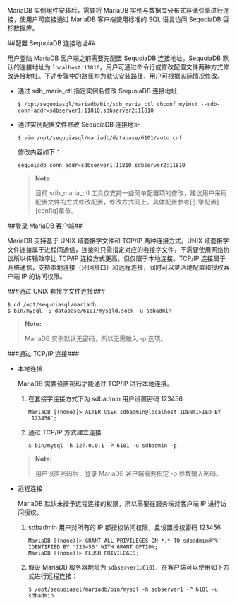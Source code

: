 [^_^]:
    MariaDB 实例-连接

MariaDB 实例组件安装后，需要将 MariaDB 实例与数据库分布式存储引擎进行连接，使用户可直接通过 MariaDB 客户端使用标准的 SQL 语言访问 SequoiaDB 巨杉数据库。

##配置 SequoiaDB 连接地址##

用户登陆 MariaDB 客户端之前需要先配置 SequoiaDB 连接地址。SequoiaDB 默认的连接地址为 `localhost:11810`，用户可通过命令行或修改配置文件两种方式修改连接地址。下述步骤中的路径均为默认安装路径，用户可根据实际情况修改。

* 通过 sdb_maria_ctl 指定实例名修改 SequoiaDB 连接地址

    ```lang-bash
    $ /opt/sequoiasql/mariadb/bin/sdb_maria_ctl chconf myinst --sdb-conn-addr=sdbserver1:11810,sdbserver2:11810
    ```

* 通过实例配置文件修改 SequoiaDB 连接地址

    ```lang-bash
    $ vim /opt/sequoiasql/mariadb/database/6101/auto.cnf
    ```
      
    修改内容如下：

    ```lang-ini
    sequoiadb_conn_addr=sdbserver1:11810,sdbserver2:11810
    ```

    >   **Note:**
    >    
    >   目前 sdb_maria_ctl 工具仅支持一些简单配置项的修改，建议用户采用配置文件的方式修改配置，修改方式同上。具体配置参考[引擎配置][config]章节。

##登录 MariaDB 客户端##
 
MariaDB 支持基于 UNIX 域套接字文件和 TCP/IP 两种连接方式。UNIX 域套接字文件连接属于进程间通信，连接时只需指定对应的套接字文件，不需要使用网络协议所以传输效率比 TCP/IP 连接方式更高，但仅限于本地连接。TCP/IP 连接属于网络通信，支持本地连接（环回接口）和远程连接，同时可以灵活地配置和授权客户端 IP 的访问权限。
 
###通过 UNIX 套接字文件连接###

```lang-bash
$ cd /opt/sequoiasql/mariadb
$ bin/mysql -S database/6101/mysqld.sock -u sdbadmin
```

> **Note:** 
>  
> MariaDB 实例默认无密码，所以无需输入 -p 选项。

###通过 TCP/IP 连接###
   
* 本地连接 
   
    MariaDB 需要设置密码才能通过 TCP/IP 进行本地连接。
   
    1. 在套接字连接方式下为 sdbadmin 用户设置密码 123456
   
        ```lang-sql
        MariaDB [(none)]> ALTER USER sdbadmin@localhost IDENTIFIED BY '123456';    
        ``` 
    
    2. 通过 TCP/IP 方式建立连接
    
        ```lang-bash
        $ bin/mysql -h 127.0.0.1 -P 6101 -u sdbadmin -p
        ```
    
    > **Note:** 
    >  
    > 用户设置密码后，登录 MariaDB 客户端需要指定 -p 参数输入密码。
        
* 远程连接  
         
    MariaDB 默认未授予远程连接的权限，所以需要在服务端对客户端 IP 进行访问授权。
   
    1. sdbadmin 用户对所有的 IP 都授权访问权限，且设置授权密码 123456
   
        ```lang-sql
        MariaDB [(none)]> GRANT ALL PRIVILEGES ON *.* TO sdbadmin@'%' IDENTIFIED BY '123456' WITH GRANT OPTION;
        MariaDB [(none)]> FLUSH PRIVILEGES;
        ```
   
    2. 假设 MariaDB 服务器地址为 `sdbserver1:6101`，在客户端可以使用如下方式进行远程连接：
   
        ```lang-bash
        $ /opt/sequoiasql/mariadb/bin/mysql -h sdbserver1 -P 6101 -u sdbadmin
        ```




[^_^]:
     本文使用的所有引用和链接
[config]:manual/Database_Instance/Relational_Instance/MariaDB_Instance/Maintainance/config.md
